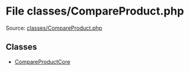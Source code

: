 File classes/CompareProduct.php
=========

Source: [classes/CompareProduct.php](https://github.com/PrestaShop/PrestaShop/blob/1.6.1.2/classes/CompareProduct.php)


Classes
-------

* [CompareProductCore](class.CompareProductCore.md)

